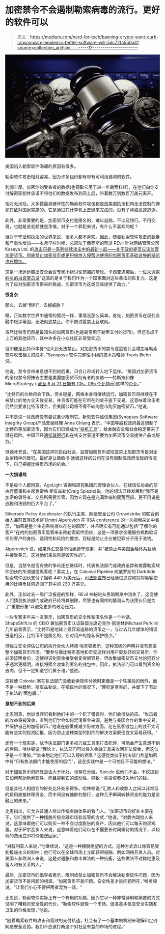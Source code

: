 # 加密禁令不会遏制勒索病毒的流行。更好的软件可以

> 原文：<https://medium.com/nerd-for-tech/banning-crypto-wont-curb-ransomware-epidemic-better-software-will-5dc72fa550a3?source=collection_archive---------17----------------------->

![](img/e3467e2b200d178ba54f6aa8d7f4b091.png)

美国陷入勒索软件海啸的原因有很多。

勒索软件攻击相对容易，因为许多组织都有带有可利用漏洞的软件。

利润丰厚。加密你的受害者的数据(也窃取它用于进一步勒索杠杆)，在他们向你支付解密密钥并承诺不将他们的数据发布到网上后，带着数万到数百万美元离开。

相对无风险。大多数最具破坏性的勒索软件攻击都是由美国执法机构无法控制的罪犯在敌对国家实施的。它是通过在计算机上击键来完成的。没有子弹或高速追逐。

此外，非常重要的是，加密货币支付是匿名的，难以追踪。不涉及银行。不用交税，也就是说毛额就是净值。对于一个罪犯来说，有什么不喜欢的呢？

但对于守法和执法的世界来说，很多人都不喜欢。因此，随着勒索软件攻击的数量和严重性增加——本月早些时候，总部位于俄罗斯的帮派 REvil 针对网络管理公司 Kaseya Ltd. 的[攻击只是一系列持续攻击中的最新一起——关于政府是否应该监管加密货币、彻底禁止加密货币或更积极地入侵帮派使用的加密货币基础设施的辩论也在增加。](https://www.lawfareblog.com/kaseya-ransomware-attack-really-big-deal)

这是一场远远超出安全会议专家小组讨论范围的辩论。卡西亚遇袭后，[一位未透露姓名的白宫官员说](https://urldefense.com/v3/__https:/www.bostonglobe.com/2021/07/09/world/biden-tells-putin-us-will-take-any-necessary-action-after-latest-massive-ransomware-attack-white-house-says/?et_rid=1745622484&s_campaign=todaysheadlines:newsletter__;!!A4F2R9G_pg!MNmuKR6dwD1zczISFqesbUZ_K6j1YjkYRIw_0ePHnbYt9qoFTEC1P0pID0ADRbOG$)“这真的是关于我们作为一个国家面对这些袭击的恢复力。这是为了应对加密货币带来的挑战，加密货币为这类交易提供了动力。”

**很复杂**

那么，去掉“燃料”，去掉威胁？

嗯，正如数字世界中通常的情况一样，事情没那么简单。首先，加密货币在现代金融中根深蒂固，无法彻底禁止。你不妨试着禁止互联网。

虽然比特币仍然是最知名的加密货币(也是最常用于勒索支付的货币)，但还有成千上万的其他货币，其中许多在小众社区非常受欢迎。

但即便是比特币本身“也大到无法禁止。对加密货币的禁令或监管只会增加与勒索软件攻击相关的成本，”Synopsys 软件完整性小组的技术策略师 Travis Biehn 说。

他说，禁令会带来意想不到的后果，只会让市场转入地下运作。“美国对加密货币的全权禁令将抹去主要是美国加密货币持有者的价值——特斯拉和像 MicroStrategy ( [截至 6 月 21 日拥有 105，085 个比特币](https://www.microstrategy.com/en/investor-relations/press/microstrategy-acquires-additional-bitcoins-and-now-holds-over-105000-bitcoins-in-total_06-21-2021))这样的企业。”

“比特币的价格将会下跌，但关键是，网络本身将继续运行。加密货币将继续在不被禁止的地方全天候交易，并且很可能在它所在的桌子底下交易。这意味着攻击者仍然会要求比特币赎金，但美国公司将不得不转向黑市购买加密货币，”他说。

并不是说一些政府没有尝试至少限制它。新思软件诚信集团(Synopsys Software Integrity Group)产品营销经理 Anna Chiang 表示，“中国等威权政府最近限制了比特币等加密货币，因为它们已经成为[“投机工具](https://www.theguardian.com/world/2021/jul/09/currency-and-control-why-china-wants-to-undermine-bitcoin)”，给金融安全和社会稳定带来了潜在风险。中国已经[通知其银行](https://www.bbc.com/news/business-57549543)和在线支付渠道不要为加密货币交易提供产品或服务。”

但她补充说，“在美国这样的自由社会，监管加密货币或彻底禁止加密货币是对企业家精神的冒犯。最好是让像脸书·迪姆这样的公司在没有限制性政府法规的情况下，自己把握比特币市场的机会。”

**一大锅谩骂**

不是每个人都同意。AgeLight 咨询和研究集团的管理合伙人、在线信任协会的前执行董事和主席克雷格·斯皮兹勒(Craig Spiezle)说，他的想法已经发展到“我不是加密的倡导者。交易所需要监管，因为它现在是充满弊端的蛮荒西部，更不用说是逃税和洗钱的巨大平台了。”

Silverado Policy Accelerator 的执行主席、网络安全公司 Crowdstrike 的联合创始人兼前首席技术官 Dmitri Alperovich 在 RSA conference 的一次视频采访中表示，“加密是整个生态系统得以存在的原因”，并且确实有可能通过包括“了解你的客户”在内的加密货币监管来击败勒索软件团伙，这是一项要求金融服务机构验证任何客户的身份、适用性和风险的要求。目标是防止企业被犯罪分子用于洗钱。

Alperovitch 说，如果外汇交易所拒绝遵守规定，并“被禁止与美国金融体系互动并接受美元，这对他们来说将是毁灭性的”。

但是，当禁令是否有效的争论还在继续时，代表执法部门或政府追踪和揭露勒索软件团伙的所谓道德黑客呢？事实上，在 Colonial Pipeline 向俄罗斯的 DarkSide 勒索软件团伙支付了据称 440 万美元后，[司法部宣布](https://arstechnica.com/gadgets/2021/06/us-seizes-2-3-million-colonial-pipeline-paid-to-ransomware-attackers/)已经通过追踪和扣押黑客使用的比特币钱包追回了其中的 230 万美元。

此外，正如过去一周广泛报道的那样，REvil 神秘地从黑暗网络中消失了，这促使人们猜测执法部门或政府已经将其删除，尽管也有同样的猜测认为该团伙只是为了“重塑形象”以避免更多的政治压力。

一些专家多年来一直表示，加密货币的安全性和匿名性是一个神话。ShapeShift.io 的 CISO 兼加密货币认证联盟主席迈克尔·佩克林(Michael Perklin)几年前曾表示，“比特币是地球上最容易追踪的货币之一，与过去几年媒体的错误报道相反，比特币不是匿名的，它对用户的隐私保护很少。”

但独立安全评估公司的执行合伙人特德·哈灵顿表示，这种笼统的声明并没有涵盖整个加密货币市场。“要参与像比特币基地和币安这样对用户更友好的交易所，你必须证明身份，这使得识别资金接受者变得很容易。但收集加密货币支付的犯罪分子通常更精明，直接将赎金收集到匿名的钱包中。因此，执法部门可以看到资金的去向，但不一定知道它们属于谁，”他说。

这将使 Colonial 案在执法部门没收勒索软件付款时更像是一个轶事般的例外，而不是一种趋势。斯皮兹勒说，在殖民地的情况下，“罪犯是草率的，并留下了有助于执法的‘面包屑’。”

**意想不到的后果**

比恩同意，他说当罪犯看到他们中的一个犯了错误时，他们会很快适应。“攻击者的收益将被没收，直到他们学会如何混淆资金来源，避免与美国合作的集中交易，并保护自己的加密货币，”他说在威慑或减少伤害方面，花在黑客钱包上的钱不太可能有坚实的投资回报，因为防止这种类型的扣押的解决方案既便宜又容易获得。"

还有一个现实是，赋予执法部门更多权力或工具来打击犯罪，可能会产生意想不到的后果。哈林顿说:“理论上，执法部门可以侵入金融工具来收回非法资金，但这似乎是一个滑坡。”“谁来划定他们可以入侵的界限？这感觉类似于执法部门希望加密中有“只有执法部门才能使用的后门”，这在实践中是一个可怕且不可能的想法。”

对于加密货币的好处是否大于坏处，也存在分歧。Spiezle 说他们不会，不仅提到它如何帮助勒索软件，而且提到它的波动性，导致一些投资者损失他们的钱。

但是其他人相信它的好处比坏处多得多。哈林顿说:“汇款人和收款人之间以非常低的费用直接转移资金，而中间没有臃肿的银行，这种几乎瞬间转移资金的能力是金融业的未来。”

比恩指出，它允许普通人绕过传统金融体系的看门人。“加密货币的好处主要在于，它们提供了一种摆脱传统金融市场和监管的方式，”他说。“对委内瑞拉人来说，这意味着他们可以购买一种不会过度膨胀的资产，因此他们可以每天购买鸡蛋。对于萨尔瓦多人来说，这意味着他们可以在不需要长时间等待的情况下，以较低的费用立即将价值送回家。”

“对叙利亚人来说，”他继续说，“这是一种摆脱绝望的方式，这种方式会让你容易受到极端主义的影响；他们可以在全球市场上立即获得报酬，例如网络开发人员。对美国人和欧洲人来说，这是对通胀和救市做法的一种抗衡，这些做法不对称地惠及富人和有关系的人。”

最后，加密货币的倡导者表示，限制或禁止加密货币不会解决勒索软件问题，因为加密货币不是问题的根源。“加密货币不是问题。安全性差才是问题所在，”哈灵顿说。"让我们小心不要把两者混为一谈。"

比恩说，勒索软件实际上有一个有用的功能，因为它以一种非常鲜明和痛苦的方式说明了糟糕的安全性的代价。“勒索软件就像一个市场，促进基本信息安全实践和卫生的价格发现，”他说。

“随着勒索软件的攻击和高效的支付轨道，社会有了一个基本的机制来理解和定价网络安全妥协。我们不应该打断这个对社会有益的市场的进程。”